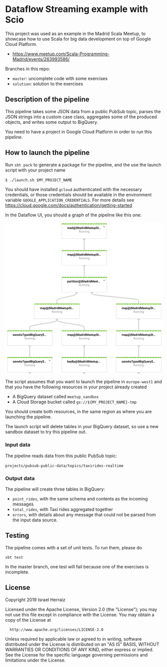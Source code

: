 # Dataflow Streaming example with Scio

This project was used as an example in the Madrid Scala Meetup, to showcase how to use Scala for big data 
development on top of Google Cloud Platform.
* https://www.meetup.com/Scala-Programming-Madrid/events/263993586/

Branches in this repo:
* `master`: uncomplete code with some exercises
* `solution`: solution to the exercises

## Description of the pipeline

This pipeline takes some JSON data from a public PubSub topic, parses the JSON strings into a custom case class,
aggregates some of the produced objects, and writes some output to BigQuery.

You need to have a project in Google Cloud Platform in order to run this pipeline.

## How to launch the pipeline

Run `sbt pack` to generate a package for the pipeline, and the use the launch script
with your project name

`$ ./launch.sh $MY_PROJECT_NAME`

You should have installed `gcloud` authenticated with the necessary credentials, or those credentials
should be available in the environment variable `GOOGLE_APPLICATION_CREDENTIALS`. 
For more details see https://cloud.google.com/docs/authentication/getting-started

In the Dataflow UI, you should a graph of the pipeline like this one:

![Graph of the pipline](./imgs/pipeline.png)

The script assumes that you want to launch the pipeline in `europe-west1` and that you have the following
resources in your project already created
* A BigQuery dataset called `meetup_sandbox`
* A Cloud Storage bucket called `gs://${MY_PROJECT_NAME}-tmp`

You should create both resources, in the same region as where you are launching the pipeline.

The launch script will delete tables in your BigQuery dataset, so use a new sandbox dataset to try this pipeline out. 

### Input data

The pipeline reads data from this public PubSub topic:

`projects/pubsub-public-data/topics/taxirides-realtime`

### Output data

The pipeline will create three tables in BigQuery:
* `point_rides`, with the same schema and contents as the incoming messages
* `total_rides`, with Taxi rides aggregated together
* `errors`, with details about any message that could not be parsed from the input data source.


## Testing

The pipeline comes with a set of unit tests. To run them, please do

```
sbt test
```

In the master branch, one test will fail because one of the exercises is incomplete.

## License

Copyright 2019 Israel Herraiz

Licensed under the Apache License, Version 2.0 (the "License");
you may not use this file except in compliance with the License.
You may obtain a copy of the License at

      http://www.apache.org/licenses/LICENSE-2.0

Unless required by applicable law or agreed to in writing, software
distributed under the License is distributed on an "AS IS" BASIS,
WITHOUT WARRANTIES OR CONDITIONS OF ANY KIND, either express or implied.
See the License for the specific language governing permissions and
limitations under the License.
